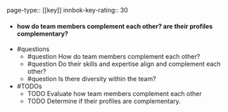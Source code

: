page-type:: [[key]]
innbok-key-rating:: 30
- #### how do team members complement each other? are their profiles complementary?
- #questions
  - #question How do team members complement each other?
  - #question Do their skills and expertise align and complement each other?
  - #question Is there diversity within the team?
- #TODOs
  - TODO Evaluate how team members complement each other
  - TODO  Determine if their profiles are complementary.



